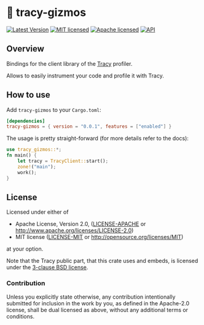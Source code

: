 # 🧰 tracy-gizmos

[![Latest Version]][crates.io]
[![MIT licensed][mit-badge]][mit-url]
[![Apache licensed][apache-badge]][apache-url]
[![API](https://docs.rs/tracy-gizmos/badge.svg)][docs.rs]

[Latest Version]: https://img.shields.io/crates/v/tracy-gizmos.svg
[crates.io]: https://crates.io/crates/tracy-gizmos
[docs.rs]: https://docs.rs/tracy-gizmos
[mit-badge]: https://img.shields.io/badge/license-MIT-blue.svg
[mit-url]: https://github.com/den-mentiei/tracy-gizmos/blob/main/LICENSE-MIT
[apache-badge]: https://img.shields.io/badge/license-Apache%202.0-blue.svg
[apache-url]: https://github.com/den-mentiei/tracy-gizmos/blob/main/LICENSE-APACHE

## Overview

Bindings for the client library of the
[Tracy](https://github.com/wolfpld/tracy) profiler.

Allows to easily instrument your code and profile it with Tracy.

## How to use

Add `tracy-gizmos` to your `Cargo.toml`:

```toml
[dependencies]
tracy-gizmos = { version = "0.0.1", features = ["enabled"] }
```

The usage is pretty straight-forward (for more details refer to the docs):

```rust
use tracy_gizmos::*;
fn main() {
	let tracy = TracyClient::start();
	zone!("main");
	work();
}
```

## License

Licensed under either of

* Apache License, Version 2.0, ([LICENSE-APACHE](LICENSE-APACHE) or <http://www.apache.org/licenses/LICENSE-2.0>)
* MIT license ([LICENSE-MIT](LICENSE-MIT) or <http://opensource.org/licenses/MIT>)

at your option.

Note that the Tracy public part, that this crate uses and embeds, is
licensed under the [3-clause BSD license](sys/LICENSE-tracy).

### Contribution

Unless you explicitly state otherwise, any contribution intentionally submitted for inclusion in the work by you, as defined in the Apache-2.0 license, shall be dual licensed as above, without any additional terms or conditions.
